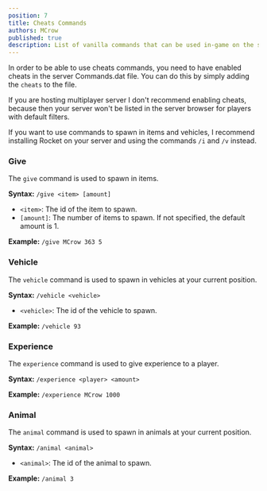 ```yaml
---
position: 7
title: Cheats Commands
authors: MCrow
published: true
description: List of vanilla commands that can be used in-game on the server only if cheats are enabled on the server.
---
```


In order to be able to use cheats commands, you need to have enabled cheats in the server Commands.dat file. You can do this by simply adding the `cheats` to the file.

If you are hosting multiplayer server I don't recommend enabling cheats, because then your server won't be listed in the server browser for players with default filters.  

If you want to use commands to spawn in items and vehicles, I recommend installing Rocket on your server and using the commands `/i` and `/v` instead.

### Give
The `give` command is used to spawn in items.

**Syntax:** `/give <item> [amount]`
- `<item>`: The id of the item to spawn.
- `[amount]`: The number of items to spawn. If not specified, the default amount is 1.

**Example:** `/give MCrow 363 5`

### Vehicle
The `vehicle` command is used to spawn in vehicles at your current position.

**Syntax:** `/vehicle <vehicle>`
- `<vehicle>`: The id of the vehicle to spawn.

**Example:** `/vehicle 93`

### Experience
The `experience` command is used to give experience to a player.

**Syntax:** `/experience <player> <amount>`

**Example:** `/experience MCrow 1000`

### Animal
The `animal` command is used to spawn in animals at your current position.

**Syntax:** `/animal <animal>`
- `<animal>`: The id of the animal to spawn.

**Example:** `/animal 3`

